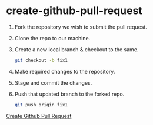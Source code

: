 # create-github-pull-request

1. Fork the repository we wish to submit the pull request.
2. Clone the repo to our machine.
3. Create a new local branch & checkout to the same.

    ```bash
    git checkout -b fix1
    ```

4. Make required changes to the repository.
5. Stage and commit the changes.
6. Push that updated branch to the forked repo.

    ```bash
    git push origin fix1
    ```

[Create Github Pull Request](https://www.youtube.com/watch?v=rgbCcBNZcdQ)

